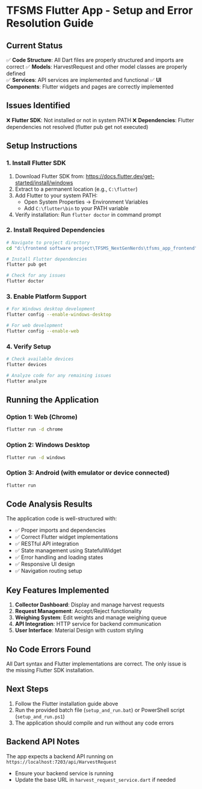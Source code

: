 # TFSMS Flutter App - Setup and Error Resolution Guide

## Current Status
✅ **Code Structure**: All Dart files are properly structured and imports are correct
✅ **Models**: HarvestRequest and other model classes are properly defined  
✅ **Services**: API services are implemented and functional
✅ **UI Components**: Flutter widgets and pages are correctly implemented

## Issues Identified
❌ **Flutter SDK**: Not installed or not in system PATH
❌ **Dependencies**: Flutter dependencies not resolved (flutter pub get not executed)

## Setup Instructions

### 1. Install Flutter SDK
1. Download Flutter SDK from: https://docs.flutter.dev/get-started/install/windows
2. Extract to a permanent location (e.g., `C:\flutter`)
3. Add Flutter to your system PATH:
   - Open System Properties → Environment Variables
   - Add `C:\flutter\bin` to your PATH variable
4. Verify installation: Run `flutter doctor` in command prompt

### 2. Install Required Dependencies
```bash
# Navigate to project directory
cd "d:\frontend software project\TFSMS_NextGenNerds\tfsms_app_frontend"

# Install Flutter dependencies
flutter pub get

# Check for any issues
flutter doctor
```

### 3. Enable Platform Support
```bash
# For Windows desktop development
flutter config --enable-windows-desktop

# For web development
flutter config --enable-web
```

### 4. Verify Setup
```bash
# Check available devices
flutter devices

# Analyze code for any remaining issues
flutter analyze
```

## Running the Application

### Option 1: Web (Chrome)
```bash
flutter run -d chrome
```

### Option 2: Windows Desktop
```bash
flutter run -d windows
```

### Option 3: Android (with emulator or device connected)
```bash
flutter run
```

## Code Analysis Results
The application code is well-structured with:
- ✅ Proper imports and dependencies
- ✅ Correct Flutter widget implementations
- ✅ RESTful API integration
- ✅ State management using StatefulWidget
- ✅ Error handling and loading states
- ✅ Responsive UI design
- ✅ Navigation routing setup

## Key Features Implemented
1. **Collector Dashboard**: Display and manage harvest requests
2. **Request Management**: Accept/Reject functionality
3. **Weighing System**: Edit weights and manage weighing queue
4. **API Integration**: HTTP service for backend communication
5. **User Interface**: Material Design with custom styling

## No Code Errors Found
All Dart syntax and Flutter implementations are correct. The only issue is the missing Flutter SDK installation.

## Next Steps
1. Follow the Flutter installation guide above
2. Run the provided batch file (`setup_and_run.bat`) or PowerShell script (`setup_and_run.ps1`)
3. The application should compile and run without any code errors

## Backend API Notes
The app expects a backend API running on `https://localhost:7203/api/HarvestRequest`
- Ensure your backend service is running
- Update the base URL in `harvest_request_service.dart` if needed
